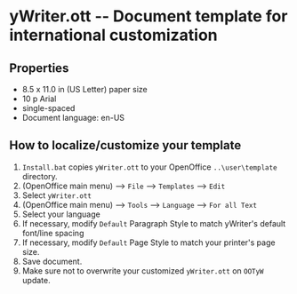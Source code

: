 # yWriter.ott -- Document template for international customization

## Properties

* 8.5 x 11.0 in (US Letter) paper size
* 10 p Arial
* single-spaced
* Document language: en-US

## How to localize/customize your template

1. `Install.bat` copies `yWriter.ott` to your OpenOffice `..\user\template` directory.
2. (OpenOffice main menu) --> `File` --> `Templates` --> `Edit`
3. Select `yWriter.ott` 
3. (OpenOffice main menu) --> `Tools` --> `Language` --> `For all Text` 
4. Select your language
5. If necessary, modify `Default` Paragraph Style to match yWriter's default font/line spacing
6. If necessary, modify `Default` Page Style to match your printer's page size.
7. Save document.
8. Make sure not to overwrite your customized `yWriter.ott` on `OOTyW` update.
